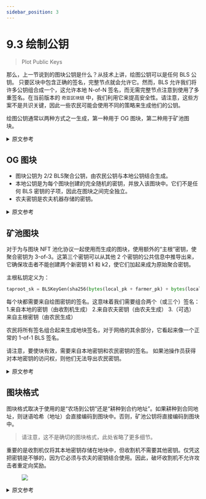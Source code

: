 ```yaml
---
sidebar_position: 3
---
```


# 9.3 绘制公钥

> Plot Public Keys

那么，上一节说到的图块公钥是什么？从技术上讲，绘图公钥可以是任何 BLS 公钥。 只要区块中包含正确的签名，完整节点就会允许它。然而，BLS 允许我们将许多公钥组合成一个，这允许本地 N-of-N 签名，而无需完整节点注意到使用了多重签名。在当前版本的 `奇亚区块链` 中，我们利用它来提高安全性。请注意，这些方案不是共识关键，因此一些农民可能会使用不同的策略来生成他们的公钥。

绘图公钥通常以两种方式之一生成，第一种用于 OG 图块，第二种用于矿池图块。

<details>
<summary>原文参考</summary>

So, what is the plot public key shown in the previous section? The plot public key can technically be any BLS public key. As long as the correct signatures are included in the block, full nodes will allow it. However, BLS allows us to combine many public keys into one, which allows native N-of-N signatures without full nodes noticing that a multi-signature is used. In the current versions of `chia-blockchain`, we use this to our advantage to increase security. Please note that these schemes are not consensus critical, and therefore some farmers might use different strategies for generating their public keys.

The plot public key is usually generated in one of two ways, the first for OG Plots, and the second for pooled plots.

</details>

## OG 图块

* 图块公钥为 2/2 BLS聚合公钥，由农民公钥与本地公钥结合生成。
* 本地公钥是为每个图块创建的完全随机的密钥，并放入该图块中。它们不是任何 BLS 密钥的子项，因此在图块之间完全独立。
* 农夫密钥是农夫机器存储的密钥。

<details>
<summary>原文参考</summary>

- ## OG Plots

* The plot public key is a 2/2 BLS aggregate public key, which is generated by combining the farmer public key with the local public key.
* The local public key is a totally random key that is created for each plot, and put into the plot. They are not children of any BLS keys, and therefore totally independent between plots.
* The farmer key is a key that the farmer machine stores.

</details>

## 矿池图块

对于为与图块 NFT 池化协议一起使用而生成的图块，使用额外的“主根”密钥，使聚合密钥为 3-of-3。这第三个密钥可以从其他 2 个密钥的公共信息中推导出来，它确保攻击者不能创建两个新密钥 k1 和 k2，使它们加起来成为原始聚合密钥。

主根私钥定义为：

```python
taproot_sk = BLSKeyGen(sha256(bytes(local_pk + farmer_pk) + bytes(local_pk) + bytes(farmer_pk)))
```

每个块都需要来自绘图密钥的签名。这意味着我们需要组合两个（或三个）签名：
1.来自本地的密钥（由收割机生成）
2.来自农夫密钥（由农夫生成）
3.（可选）来自主根密钥（由农民生成）

农民将所有签名组合起来生成地块签名，对于网络的其余部分，它看起来像一个正常的 1-of-1 BLS 签名。

请注意，要使块有效，需要来自本地密钥和农民密钥的签名。 如果池操作员获得对本地密钥的访问权，则他们无法导出农民密钥。

<details>
<summary>原文参考</summary>

- ## Pooled Plots

For plots which are generated for use with the Plot NFT pooling protocol, an additional "taproot" secret key is used, making the aggregate key a 3-of-3. This 3rd key can be derived from public information of the other 2 keys, and it ensures that an attacker cannot create two new keys k1 and k2 such that they both add up to the original aggregate key.

The taproot private key is defined as: 

```python
taproot_sk = BLSKeyGen(sha256(bytes(local_pk + farmer_pk) + bytes(local_pk) + bytes(farmer_pk)))
```

Each block requires a signature from the plot key. This means that we need to combine two (or three) signatures:
1. from the local secret key (generated by the harvester)
2. from the farmer secret key (generated by the farmer)
3. (optional) from the taproot key (generated by the farmer)

The farmer combines all the signatures to generate the plot signature, which will look like a normal 1-of-1 BLS signature to the rest of the network.

Note that signatures from both the local secret key and the farmer secret key are required for the block to be valid. A pool operator cannot derive the farmer secret key if they gain access to the local secret key.

</details>

## 图块格式

图块格式取决于使用的是“农场到公钥”还是“耕种到合约地址”。如果耕种到合同地址，则谜语哈希（地址）会直接编码到图块中。否则，矿池公钥将直接编码到图块中。

> 请注意，这不是确切的图块格式，此处省略了更多细节。

重要的是收割机仅将其本地密钥存储在地块中，但收割机不需要其他密钥。仅凭这把密钥是不够的，因为它必须与农夫的密钥结合使用。因此，破坏收割机不允许攻击者重定向奖励。

<figure>

![](/img/keys/plot_format.png)

</figure>

<details>
<summary>原文参考</summary>

- ## Plot format

The plot format depends on whether "farm to public key" or "farm to contract address" is being used. If farming to a contract address, the puzzle hash (address) is directly encoded into the plot. Otherwise, the pool public key is directly encoded into the plot.

  >Note that this is not the exact plot format, there are a few more details that are left out here.

The important thing is that the harvester is only storing their local key in the plot, but no other keys are required from the harvester. This key alone is not enough to do anything, since it must be combined with the farmer's key. Therefore, compromising the harvester does not allow an attacker to redirect rewards.

<figure>

![](/img/keys/plot_format.png)

</figure>

</details>
